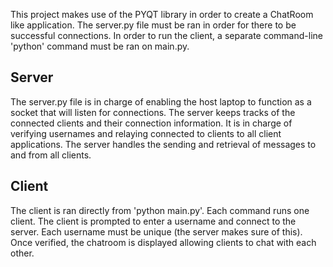This project makes use of the PYQT library in order to create a ChatRoom like application. 
The server.py file must be ran in order for there to be successful connections. In order to run the client, a separate command-line
'python' command must be ran on main.py.


## Server
The server.py file is in charge of enabling the host laptop to function as a socket that will listen for connections.
The server keeps tracks of the connected clients and their connection information. It is in charge of verifying usernames and relaying
connected to clients to all client applications. The server handles the sending and retrieval of messages to and from all clients.



## Client
The client is ran directly from 'python main.py'. Each command runs one client. The client is prompted to enter a username and connect
to the server. Each username must be unique (the server makes sure of this). Once verified, the chatroom is displayed allowing clients
to chat with each other.